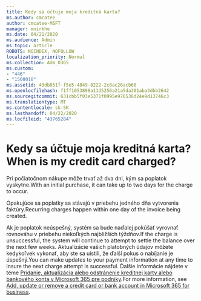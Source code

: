 ```yaml
---
title: Kedy sa účtuje moja kreditná karta?
ms.author: cmcatee
author: cmcatee-MSFT
manager: mnirkhe
ms.date: 04/21/2020
ms.audience: Admin
ms.topic: article
ROBOTS: NOINDEX, NOFOLLOW
localization_priority: Normal
ms.collection: Adm_O365
ms.custom:
- "446"
- "1500018"
ms.assetid: 43db851f-f5e5-4849-8222-2c8ac26acb60
ms.openlocfilehash: f1ff1053898a11d5256a21a5da301aba3dbb2642
ms.sourcegitcommit: 631cbb5f03e5371f0995e976536d24e9d13746c3
ms.translationtype: MT
ms.contentlocale: sk-SK
ms.lasthandoff: 04/22/2020
ms.locfileid: "43765284"
---
```

# <a name="when-is-my-credit-card-charged"></a><span data-ttu-id="d333a-102">Kedy sa účtuje moja kreditná karta?</span><span class="sxs-lookup"><span data-stu-id="d333a-102">When is my credit card charged?</span></span>

<span data-ttu-id="d333a-103">Pri počiatočnom nákupe môže trvať až dva dni, kým sa poplatok vyskytne.</span><span class="sxs-lookup"><span data-stu-id="d333a-103">With an initial purchase, it can take up to two days for the charge to occur.</span></span>
  
<span data-ttu-id="d333a-104">Opakujúce sa poplatky sa stávajú v priebehu jedného dňa vytvorenia faktúry.</span><span class="sxs-lookup"><span data-stu-id="d333a-104">Recurring charges happen within one day of the invoice being created.</span></span>
  
<span data-ttu-id="d333a-105">Ak je poplatok neúspešný, systém sa bude naďalej pokúšať vyrovnať rovnováhu v priebehu niekoľkých najbližších týždňov.</span><span class="sxs-lookup"><span data-stu-id="d333a-105">If the charge is unsuccessful, the system will continue to attempt to settle the balance over the next few weeks.</span></span> <span data-ttu-id="d333a-106">Aktualizácie vašich platobných údajov môžete kedykoľvek vykonať, aby ste sa uistili, že ďalší pokus o nabíjanie je úspešný.</span><span class="sxs-lookup"><span data-stu-id="d333a-106">You can make updates to your payment information at any time to insure the next charge attempt is successful.</span></span> <span data-ttu-id="d333a-107">Ďalšie informácie nájdete v téme [Pridanie, aktualizácia alebo odstránenie kreditnej karty alebo bankového konta v Microsoft 365 pre podniky](https://docs.microsoft.com/office365/admin/subscriptions-and-billing/add-update-or-remove-credit-card-or-bank-account).</span><span class="sxs-lookup"><span data-stu-id="d333a-107">For more information, see [Add, update or remove a credit card or bank account in Microsoft 365 for business](https://docs.microsoft.com/office365/admin/subscriptions-and-billing/add-update-or-remove-credit-card-or-bank-account).</span></span>